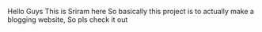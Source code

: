 Hello Guys
This is Sriram here
So basically this project is to actually make a blogging website, So pls check it out
